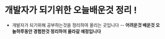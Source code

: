 # 개발자가 되기위한 오늘배운것 정리 !

- 개발자가 되기위해 공부하는것을 정리하여 올리는 곳입니다
-- **어려운것 배운것 오늘하루동안 경험한것 정리하여 올라갈 예정입니다**
